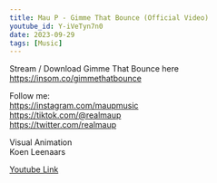 ```yaml
---
title: Mau P - Gimme That Bounce (Official Video)
youtube_id: Y-iVeTyn7n0
date: 2023-09-29
tags: [Music]
---
```

Stream / Download Gimme That Bounce here <https://insom.co/gimmethatbounce>  

Follow me:  
<https://instagram.com/maupmusic>  
<https://tiktok.com/@realmaup>  
<https://twitter.com/realmaup>  

Visual Animation  
Koen Leenaars  

[Youtube Link](https://www.youtube.com/watch?v=Y-iVeTyn7n0)  